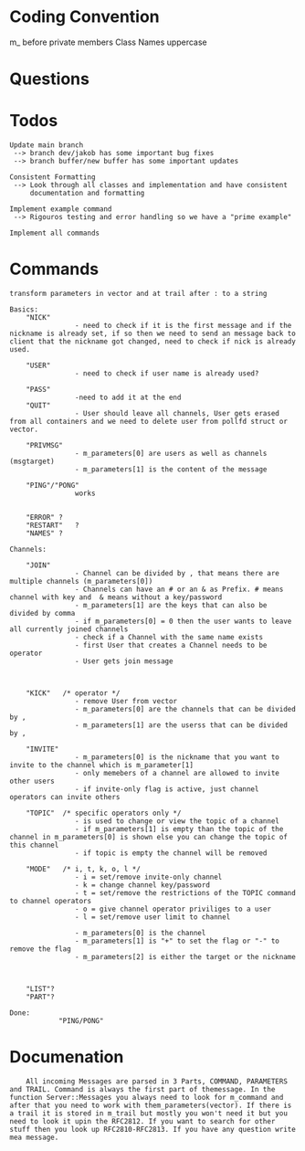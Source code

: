 # Coding Convention
m_ before private members
Class Names uppercase

# Questions

# Todos

    Update main branch
     --> branch dev/jakob has some important bug fixes
     --> branch buffer/new buffer has some important updates
	
    Consistent Formatting
     --> Look through all classes and implementation and have consistent
         documentation and formatting

    Implement example command
     --> Rigouros testing and error handling so we have a "prime example"

    Implement all commands

# Commands
    transform parameters in vector and at trail after : to a string

    Basics:
        "NICK"
					- need to check if it is the first message and if the nickname is already set, if so then we need to send an message back to client that the nickname got changed, need to check if nick is already used.

        "USER"
					- need to check if user name is already used?

        "PASS"
					-need to add it at the end
        "QUIT"
					- User should leave all channels, User gets erased from all containers and we need to delete user from pollfd struct or vector.

        "PRIVMSG"
					- m_parameters[0] are users as well as channels (msgtarget)
					- m_parameters[1] is the content of the message

        "PING"/"PONG"
					works


        "ERROR" ?
        "RESTART"	?
        "NAMES" ?

    Channels:
				
        "JOIN"
					- Channel can be divided by , that means there are multiple channels (m_parameters[0])
					- Channels can have an # or an & as Prefix. # means channel with key and  & means without a key/password
					- m_parameters[1] are the keys that can also be divided by comma
					- if m_parameters[0] = 0 then the user wants to leave all currently joined channels
					- check if a Channel with the same name exists
					- first User that creates a Channel needs to be operator
					- User gets join message



        "KICK"   /* operator */
					- remove User from vector
					- m_parameters[0] are the channels that can be divided by ,
					- m_parameters[1] are the userss that can be divided by ,

        "INVITE"
					- m_parameters[0] is the nickname that you want to invite to the channel which is m_parameter[1]
					- only memebers of a channel are allowed to invite other users
					- if invite-only flag is active, just channel operators can invite others

        "TOPIC"  /* specific operators only */
					- is used to change or view the topic of a channel
					- if m_parameters[1] is empty than the topic of the channel in m_parameters[0] is shown else you can change the topic of this channel
					- if topic is empty the channel will be removed

        "MODE"   /* i, t, k, o, l */
					- i = set/remove invite-only channel
					- k = change channel key/password
					- t = set/remove the restrictions of the TOPIC command to channel operators
					- o = give channel operator priviliges to a user
					- l = set/remove user limit to channel

					- m_parameters[0] is the channel
					- m_parameters[1] is "+" to set the flag or "-" to remove the flag
					- m_parameters[2] is either the target or the nickname 



        "LIST"?
        "PART"?

    Done:
				"PING/PONG"

# Documenation
		All incoming Messages are parsed in 3 Parts, COMMAND, PARAMETERS and TRAIL. Command is always the first part of themessage. In the function Server::Messages you always need to look for m_command and after that you need to work with them_parameters(vector). If there is a trail it is stored in m_trail but mostly you won't need it but you need to look it upin the RFC2812. If you want to search for other stuff then you look up RFC2810-RFC2813. If you have any question write mea message.
